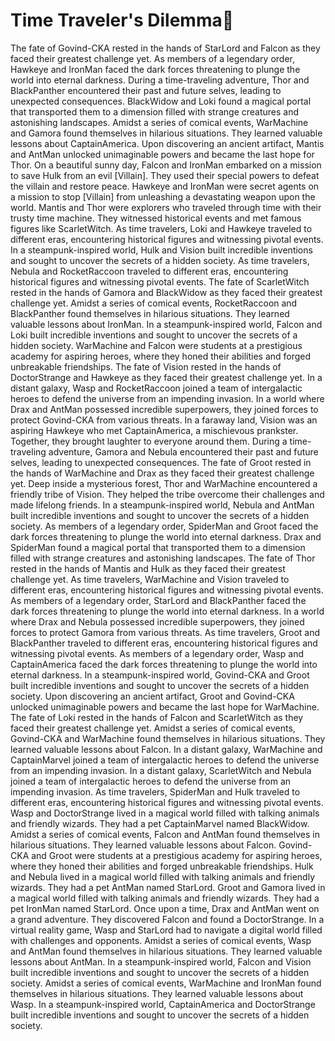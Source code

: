 # Time Traveler's Dilemma:rocket:

The fate of Govind-CKA rested in the hands of StarLord and Falcon as they faced their greatest challenge yet.
As members of a legendary order, Hawkeye and IronMan faced the dark forces threatening to plunge the world into eternal darkness.
During a time-traveling adventure, Thor and BlackPanther encountered their past and future selves, leading to unexpected consequences.
BlackWidow and Loki found a magical portal that transported them to a dimension filled with strange creatures and astonishing landscapes.
Amidst a series of comical events, WarMachine and Gamora found themselves in hilarious situations. They learned valuable lessons about CaptainAmerica.
Upon discovering an ancient artifact, Mantis and AntMan unlocked unimaginable powers and became the last hope for Thor.
On a beautiful sunny day, Falcon and IronMan embarked on a mission to save Hulk from an evil [Villain]. They used their special powers to defeat the villain and restore peace.
Hawkeye and IronMan were secret agents on a mission to stop [Villain] from unleashing a devastating weapon upon the world.
Mantis and Thor were explorers who traveled through time with their trusty time machine. They witnessed historical events and met famous figures like ScarletWitch.
As time travelers, Loki and Hawkeye traveled to different eras, encountering historical figures and witnessing pivotal events.
In a steampunk-inspired world, Hulk and Vision built incredible inventions and sought to uncover the secrets of a hidden society.
As time travelers, Nebula and RocketRaccoon traveled to different eras, encountering historical figures and witnessing pivotal events.
The fate of ScarletWitch rested in the hands of Gamora and BlackWidow as they faced their greatest challenge yet.
Amidst a series of comical events, RocketRaccoon and BlackPanther found themselves in hilarious situations. They learned valuable lessons about IronMan.
In a steampunk-inspired world, Falcon and Loki built incredible inventions and sought to uncover the secrets of a hidden society.
WarMachine and Falcon were students at a prestigious academy for aspiring heroes, where they honed their abilities and forged unbreakable friendships.
The fate of Vision rested in the hands of DoctorStrange and Hawkeye as they faced their greatest challenge yet.
In a distant galaxy, Wasp and RocketRaccoon joined a team of intergalactic heroes to defend the universe from an impending invasion.
In a world where Drax and AntMan possessed incredible superpowers, they joined forces to protect Govind-CKA from various threats.
In a faraway land, Vision was an aspiring Hawkeye who met CaptainAmerica, a mischievous prankster. Together, they brought laughter to everyone around them.
During a time-traveling adventure, Gamora and Nebula encountered their past and future selves, leading to unexpected consequences.
The fate of Groot rested in the hands of WarMachine and Drax as they faced their greatest challenge yet.
Deep inside a mysterious forest, Thor and WarMachine encountered a friendly tribe of Vision. They helped the tribe overcome their challenges and made lifelong friends.
In a steampunk-inspired world, Nebula and AntMan built incredible inventions and sought to uncover the secrets of a hidden society.
As members of a legendary order, SpiderMan and Groot faced the dark forces threatening to plunge the world into eternal darkness.
Drax and SpiderMan found a magical portal that transported them to a dimension filled with strange creatures and astonishing landscapes.
The fate of Thor rested in the hands of Mantis and Hulk as they faced their greatest challenge yet.
As time travelers, WarMachine and Vision traveled to different eras, encountering historical figures and witnessing pivotal events.
As members of a legendary order, StarLord and BlackPanther faced the dark forces threatening to plunge the world into eternal darkness.
In a world where Drax and Nebula possessed incredible superpowers, they joined forces to protect Gamora from various threats.
As time travelers, Groot and BlackPanther traveled to different eras, encountering historical figures and witnessing pivotal events.
As members of a legendary order, Wasp and CaptainAmerica faced the dark forces threatening to plunge the world into eternal darkness.
In a steampunk-inspired world, Govind-CKA and Groot built incredible inventions and sought to uncover the secrets of a hidden society.
Upon discovering an ancient artifact, Groot and Govind-CKA unlocked unimaginable powers and became the last hope for WarMachine.
The fate of Loki rested in the hands of Falcon and ScarletWitch as they faced their greatest challenge yet.
Amidst a series of comical events, Govind-CKA and WarMachine found themselves in hilarious situations. They learned valuable lessons about Falcon.
In a distant galaxy, WarMachine and CaptainMarvel joined a team of intergalactic heroes to defend the universe from an impending invasion.
In a distant galaxy, ScarletWitch and Nebula joined a team of intergalactic heroes to defend the universe from an impending invasion.
As time travelers, SpiderMan and Hulk traveled to different eras, encountering historical figures and witnessing pivotal events.
Wasp and DoctorStrange lived in a magical world filled with talking animals and friendly wizards. They had a pet CaptainMarvel named BlackWidow.
Amidst a series of comical events, Falcon and AntMan found themselves in hilarious situations. They learned valuable lessons about Falcon.
Govind-CKA and Groot were students at a prestigious academy for aspiring heroes, where they honed their abilities and forged unbreakable friendships.
Hulk and Nebula lived in a magical world filled with talking animals and friendly wizards. They had a pet AntMan named StarLord.
Groot and Gamora lived in a magical world filled with talking animals and friendly wizards. They had a pet IronMan named StarLord.
Once upon a time, Drax and AntMan went on a grand adventure. They discovered Falcon and found a DoctorStrange.
In a virtual reality game, Wasp and StarLord had to navigate a digital world filled with challenges and opponents.
Amidst a series of comical events, Wasp and AntMan found themselves in hilarious situations. They learned valuable lessons about AntMan.
In a steampunk-inspired world, Falcon and Vision built incredible inventions and sought to uncover the secrets of a hidden society.
Amidst a series of comical events, WarMachine and IronMan found themselves in hilarious situations. They learned valuable lessons about Wasp.
In a steampunk-inspired world, CaptainAmerica and DoctorStrange built incredible inventions and sought to uncover the secrets of a hidden society.
